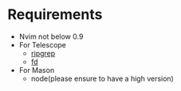 # Requirements
- Nvim not below 0.9
- For Telescope
  - [ripgrep](https://github.com/BurntSushi/ripgrep)
  - [fd](https://github.com/sharkdp/fd)
- For Mason
  - node\(please ensure to have a high version)
